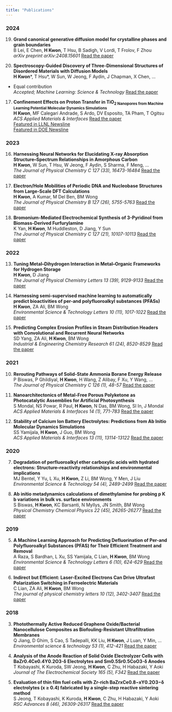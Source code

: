```yaml
---
title: "Publications"  
---
```


### 2024

19. **Grand canonical generative diffusion model for crystalline phases and grain boundaries**  
   B Lei, E Chen, **H Kwon**, T Hsu, B Sadigh, V Lordi, T Frolov, F Zhou  
   *arXiv preprint arXiv:2408.15601*
   [Read the paper](https://arxiv.org/abs/2408.15601)  

18. **Spectroscopy-Guided Discovery of Three-Dimensional Structures of Disordered Materials with Diffusion Models**  
   **H Kwon***, T Hsu*, W Sun, W Jeong, F Aydin, J Chapman, X Chen, ...  
   * Equal contribution  
   *Accepted; Machine Learning: Science & Technology*
   [Read the paper](https://arxiv.org/abs/2312.05472)  

17. **Confinement Effects on Proton Transfer in TiO<sub>2 Nanopores from Machine Learning Potential Molecular Dynamics Simulations**  
   **H Kwon**, MF Calegari Andrade, S Ardo, DV Esposito, TA Pham, T Ogitsu  
   *ACS Applied Materials & Interfaces*
   [Read the paper](https://pubs.acs.org/doi/abs/10.1021/acsami.4c02339)  
   [Featured in LLNL Newsline](https://www.llnl.gov/article/51441/nano-confinement-may-be-key-improving-hydrogen-production)  
   [Featured in DOE Newsline](https://www.energy.gov/eere/h2awsm/articles/hydrogen-team-research-featured-cover-acs-applied-materials-interfaces)  

### 2023

16. **Harnessing Neural Networks for Elucidating X-ray Absorption Structure–Spectrum Relationships in Amorphous Carbon**  
   **H Kwon**, W Sun, T Hsu, W Jeong, F Aydin, S Sharma, F Meng, ...  
   *The Journal of Physical Chemistry C 127 (33), 16473-16484*
   [Read the paper](https://pubs.acs.org/doi/abs/10.1021/acs.jpcc.3c02029)

15. **Electron/Hole Mobilities of Periodic DNA and Nucleobase Structures from Large-Scale DFT Calculations**  
   **H Kwon**, A Kumar, M Del Ben, BM Wong  
   *The Journal of Physical Chemistry B 127 (26), 5755-5763*
   [Read the paper](https://pubs.acs.org/doi/abs/10.1021/acs.jpcb.2c09141)

14. **Bromonium-Mediated Electrochemical Synthesis of 3-Pyridinol from Biomass-Derived Furfurylamine**  
   K Yan, **H Kwon**, M Huddleston, D Jiang, Y Sun  
   *The Journal of Physical Chemistry C 127 (21), 10107-10113*
   [Read the paper](https://pubs.acs.org/doi/abs/10.1021/acs.jpcc.3c02245)

### 2022

13. **Tuning Metal–Dihydrogen Interaction in Metal–Organic Frameworks for Hydrogen Storage**  
   **H Kwon**, D Jiang  
   *The Journal of Physical Chemistry Letters 13 (39), 9129-9133*
   [Read the paper](https://pubs.acs.org/doi/abs/10.1021/acs.jpclett.2c02628)

12. **Harnessing semi-supervised machine learning to automatically predict bioactivities of per-and polyfluoroalkyl substances (PFASs)**   
   **H Kwon**, ZA Ali, BM Wong  
   *Environmental Science & Technology Letters 10 (11), 1017-1022*
   [Read the paper](https://pubs.acs.org/doi/abs/10.1021/acs.estlett.2c00530)

11. **Predicting Complex Erosion Profiles in Steam Distribution Headers with Convolutional and Recurrent Neural Networks**  
   SD Yang, ZA Ali, **H Kwon**, BM Wong  
   *Industrial & Engineering Chemistry Research 61 (24), 8520-8529*
   [Read the paper](https://pubs.acs.org/doi/abs/10.1021/acs.iecr.1c04712)

### 2021

10. **Rerouting Pathways of Solid-State Ammonia Borane Energy Release**  
    P Biswas, P Ghildiyal, **H Kwon**, H Wang, Z Alibay, F Xu, Y Wang, ...  
    *The Journal of Physical Chemistry C 126 (1), 48-57*
    [Read the paper](https://pubs.acs.org/doi/abs/10.1021/acs.jpcc.1c08985)

9. **Nanoarchitectonics of Metal-Free Porous Polyketone as Photocatalytic Assemblies for Artificial Photosynthesis**  
    S Mondal, NS Powar, R Paul, **H Kwon**, N Das, BM Wong, SI In, J Mondal  
    *ACS Applied Materials & Interfaces 14 (1), 771-783*
    [Read the paper](https://pubs.acs.org/doi/abs/10.1021/acsami.1c18626)

8. **Stability of Calcium Ion Battery Electrolytes: Predictions from Ab Initio Molecular Dynamics Simulations**  
    SS Yamijala, **H Kwon**, J Guo, BM Wong  
    *ACS Applied Materials & Interfaces 13 (11), 13114-13122*
    [Read the paper](https://pubs.acs.org/doi/abs/10.1021/acsami.0c21716)

### 2020

7. **Degradation of perfluoroalkyl ether carboxylic acids with hydrated electrons: Structure–reactivity relationships and environmental implications**  
    MJ Bentel, Y Yu, L Xu, **H Kwon**, Z Li, BM Wong, Y Men, J Liu  
    *Environmental Science & Technology 54 (4), 2489-2499*
    [Read the paper](https://pubs.acs.org/doi/abs/10.1021/acs.est.9b05869)

6. **Ab initio metadynamics calculations of dimethylamine for probing p K b variations in bulk vs. surface environments**  
    S Biswas, **H Kwon**, KC Barsanti, N Myllys, JN Smith, BM Wong  
    *Physical Chemistry Chemical Physics 22 (45), 26265-26277*
    [Read the paper](https://pubs.rsc.org/en/content/articlehtml/2020/cp/d0cp03832f)

### 2019

5. **A Machine Learning Approach for Predicting Defluorination of Per-and Polyfluoroalkyl Substances (PFAS) for Their Efficient Treatment and Removal**  
    A Raza, S Bardhan, L Xu, SS Yamijala, C Lian, **H Kwon**, BM Wong  
    *Environmental Science & Technology Letters 6 (10), 624-629*
    [Read the paper](https://pubs.acs.org/doi/abs/10.1021/acs.estlett.9b00476)

4. **Indirect but Efficient: Laser-Excited Electrons Can Drive Ultrafast Polarization Switching in Ferroelectric Materials**  
    C Lian, ZA Ali, **H Kwon**, BM Wong  
    *The journal of physical chemistry letters 10 (12), 3402-3407*
    [Read the paper](https://pubs.acs.org/doi/abs/10.1021/acs.jpclett.9b01046)

### 2018

3. **Photothermally Active Reduced Graphene Oxide/Bacterial Nanocellulose Composites as Biofouling-Resistant Ultrafiltration Membranes**  
    Q Jiang, D Ghim, S Cao, S Tadepalli, KK Liu, **H Kwon**, J Luan, Y Min, ...  
    *Environmental science & technology 53 (1), 412-421*
    [Read the paper](https://pubs.acs.org/doi/abs/10.1021/acs.est.8b02772)

2. **Analysis of the Anode Reaction of Solid Oxide Electrolyzer Cells with BaZr0.4Ce0.4Y0.2O3-δ Electrolytes and Sm0.5Sr0.5CoO3-δ Anodes**  
    T Kobayashi, K Kuroda, SW Jeong, **H Kwon**, C Zhu, H Habazaki, Y Aoki  
    *Journal of The Electrochemical Society 165 (5), F342*
    [Read the paper](https://iopscience.iop.org/article/10.1149/2.0891805jes/meta)

1. **Evaluation of thin film fuel cells with Zr-rich BaZrxCe0.8−xY0.2O3−δ electrolytes (x ≥ 0.4) fabricated by a single-step reactive sintering method**  
    S Jeong, T Kobayashi, K Kuroda, **H Kwon**, C Zhu, H Habazaki, Y Aoki  
    *RSC Advances 8 (46), 26309-26317*
    [Read the paper](https://pubs.rsc.org/en/content/articlehtml/2018/ra/c8ra04724c)
